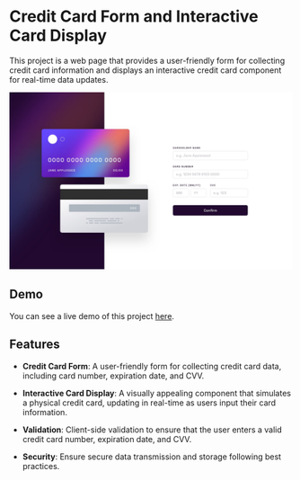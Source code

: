 # Credit Card Form and Interactive Card Display

This project is a web page that provides a user-friendly form for collecting credit card information and displays an interactive credit card component for real-time data updates.

![Credit Card Form Demo](desktop-design.jpg)



## Demo

You can see a live demo of this project [here](https://your-demo-url.com).

## Features

- **Credit Card Form**: A user-friendly form for collecting credit card data, including card number, expiration date, and CVV.

- **Interactive Card Display**: A visually appealing component that simulates a physical credit card, updating in real-time as users input their card information.

- **Validation**: Client-side validation to ensure that the user enters a valid credit card number, expiration date, and CVV.

- **Security**: Ensure secure data transmission and storage following best practices.

